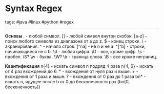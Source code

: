 # Syntax Regex
tags:  #java #linux  #python  #regex 

---
**Основы**
. - любой символ.
[] - любой символ внутри скобок.
[a-z] - поиск любого символа из диапазона от a до z.
$ - конец строки.
\ - экранирования.
^ - начало строк.
\[^na] - не n и не a.
^\[^b] - строки, начинающиеся не с b.
\d - любая цифра.
\D - все, кроме цифр.
\s - пробел. \S?
\w - буква. \W?
\b - граница слова.
\B - все кроме неграниц.

**Квантификация**
n{4} - искать символ n подряд 4 раза
n{4, 6} - искать от 4 раз вхождений до 6.
\* - вхождения от нуля раз и выше.
\+ - вхождения от 1 раза и выше.
? - вхождения от 0 раз до 1 раза
bn\* - искать n, идущее после b от 0 до бесконечности раз (bn{0, бесконечность})